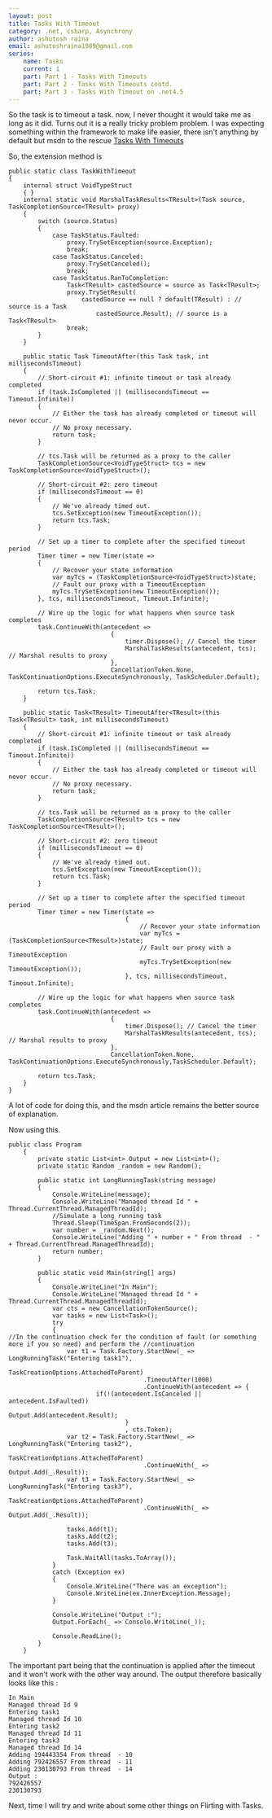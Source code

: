 ```yaml
---
layout: post
title: Tasks With Timeout
category: .net, csharp, Asynchrony
author: ashutosh raina
email: ashutoshraina1989@gmail.com
series:
	name: Tasks
	current: 1
	part: Part 1 - Tasks With Timeouts
    part: Part 2 - Tasks With Timeouts contd.
    part: Part 3 - Tasks With Timeout on .net4.5
---
```


So the task is to timeout a task. now, I never thought it would take me as long as it did. Turns out it is a really tricky problem problem. I was expecting something within the framework to make life easier, there isn't anything by default but msdn to the rescue 
[Tasks With Timeouts](http://blogs.msdn.com/b/pfxteam/archive/2011/11/10/10235834.aspx "Tasks With Timeout")

<!--excerpt-->

So, the extension method is 

	public static class TaskWithTimeout
	{
	    internal struct VoidTypeStruct
	    { }
	    internal static void MarshalTaskResults<TResult>(Task source, TaskCompletionSource<TResult> proxy)
	    {
	        switch (source.Status)
	        {
	            case TaskStatus.Faulted:
	                proxy.TrySetException(source.Exception);
	                break;
	            case TaskStatus.Canceled:
	                proxy.TrySetCanceled();
	                break;
	            case TaskStatus.RanToCompletion:
	                Task<TResult> castedSource = source as Task<TResult>;
	                proxy.TrySetResult(
	                    castedSource == null ? default(TResult) : // source is a Task
	                        castedSource.Result); // source is a Task<TResult>
	                break;
	        }
	    }
	    
	    public static Task TimeoutAfter(this Task task, int millisecondsTimeout)
	    {
	        // Short-circuit #1: infinite timeout or task already completed
	        if (task.IsCompleted || (millisecondsTimeout == Timeout.Infinite))
	        {
	            // Either the task has already completed or timeout will never occur.
	            // No proxy necessary.
	            return task;
	        }

	        // tcs.Task will be returned as a proxy to the caller
	        TaskCompletionSource<VoidTypeStruct> tcs = new TaskCompletionSource<VoidTypeStruct>();

	        // Short-circuit #2: zero timeout
	        if (millisecondsTimeout == 0)
	        {
	            // We've already timed out.
	            tcs.SetException(new TimeoutException());
	            return tcs.Task;
	        }

	        // Set up a timer to complete after the specified timeout period
	        Timer timer = new Timer(state =>
	        {
	            // Recover your state information
	            var myTcs = (TaskCompletionSource<VoidTypeStruct>)state;
	            // Fault our proxy with a TimeoutException
	            myTcs.TrySetException(new TimeoutException());
	        }, tcs, millisecondsTimeout, Timeout.Infinite);

	        // Wire up the logic for what happens when source task completes
	        task.ContinueWith(antecedent =>
	                            {
	                                timer.Dispose(); // Cancel the timer
	                                MarshalTaskResults(antecedent, tcs); // Marshal results to proxy
	                            },
	                            CancellationToken.None, TaskContinuationOptions.ExecuteSynchronously, TaskScheduler.Default);

	        return tcs.Task;
	    }

	    public static Task<TResult> TimeoutAfter<TResult>(this Task<TResult> task, int millisecondsTimeout)
	    {
	        // Short-circuit #1: infinite timeout or task already completed
	        if (task.IsCompleted || (millisecondsTimeout == Timeout.Infinite))
	        {
	            // Either the task has already completed or timeout will never occur.
	            // No proxy necessary.
	            return task;
	        }

	        // tcs.Task will be returned as a proxy to the caller
	        TaskCompletionSource<TResult> tcs = new TaskCompletionSource<TResult>();

	        // Short-circuit #2: zero timeout
	        if (millisecondsTimeout == 0)
	        {
	            // We've already timed out.
	            tcs.SetException(new TimeoutException());
	            return tcs.Task;
	        }

	        // Set up a timer to complete after the specified timeout period
	        Timer timer = new Timer(state =>
	                                {
	                                    // Recover your state information
	                                    var myTcs = (TaskCompletionSource<TResult>)state;
	                                    // Fault our proxy with a TimeoutException
	                                    myTcs.TrySetException(new TimeoutException());
	                                }, tcs, millisecondsTimeout, Timeout.Infinite);

	        // Wire up the logic for what happens when source task completes
	        task.ContinueWith(antecedent =>
	                            {
	                                timer.Dispose(); // Cancel the timer
	                                MarshalTaskResults(antecedent, tcs); // Marshal results to proxy
	                            }, 
	                            CancellationToken.None, TaskContinuationOptions.ExecuteSynchronously,TaskScheduler.Default);

	        return tcs.Task;
	    }
	}

A lot of code for doing this, and the msdn article remains the better source of explanation.

Now using this.


	public class Program
		{
			private static List<int> Output = new List<int>();
			private static Random _random = new Random();
			
			public static int LongRunningTask(string message)
			{
				Console.WriteLine(message);
				Console.WriteLine("Managed thread Id " + Thread.CurrentThread.ManagedThreadId);
				//Simulate a long running task
	            Thread.Sleep(TimeSpan.FromSeconds(2));
				var number = _random.Next();
				Console.WriteLine("Adding " + number + " From thread  - " + Thread.CurrentThread.ManagedThreadId);
				return number;
			}

			public static void Main(string[] args)
			{
				Console.WriteLine("In Main");
				Console.WriteLine("Managed thread Id " + Thread.CurrentThread.ManagedThreadId);
				var cts = new CancellationTokenSource();
				var tasks = new List<Task>();
				try
				{
	//In the continuation check for the condition of fault (or something more if you so need) and perform the //continuation
					var t1 = Task.Factory.StartNew(_ =>	LongRunningTask("Entering task1"),
													    TaskCreationOptions.AttachedToParent)
	                                     .TimeoutAfter(1000)
	                                     .ContinueWith(antecedent => {
							if(!(antecedent.IsCanceled || antecedent.IsFaulted))
	                                                         Output.Add(antecedent.Result);
									}
									, cts.Token);
					var t2 = Task.Factory.StartNew(_ => LongRunningTask("Entering task2"),
														TaskCreationOptions.AttachedToParent)
	                                     .ContinueWith(_ => Output.Add(_.Result));
	                var t3 = Task.Factory.StartNew(_ => LongRunningTask("Entering task3"), 
														TaskCreationOptions.AttachedToParent)
	                                     .ContinueWith(_ => Output.Add(_.Result));
	            
	                tasks.Add(t1);
	                tasks.Add(t2);
	                tasks.Add(t3);
	                            
	                Task.WaitAll(tasks.ToArray());
	            }
	            catch (Exception ex)
	            {                
	                Console.WriteLine("There was an exception");
	                Console.WriteLine(ex.InnerException.Message);               
	            }

	            Console.WriteLine("Output :");
	            Output.ForEach(_ => Console.WriteLine(_));

	            Console.ReadLine();
	        }
	    }


The important part being that the continuation is applied after the timeout and it won't work with the other way around.
The output therefore basically looks like this : 


	In Main
	Managed thread Id 9
	Entering task1
	Managed thread Id 10
	Entering task2
	Managed thread Id 11
	Entering task3
	Managed thread Id 14
	Adding 194443354 From thread  - 10
	Adding 792426557 From thread  - 11
	Adding 230130793 From thread  - 14
	Output :
	792426557
	230130793


Next, time I will try and write about some other things on Flirting with Tasks.